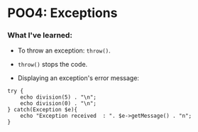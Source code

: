 # POO4: Exceptions

### What I've learned:

* To throw an exception: ```throw()```.

* ```throw()``` stops the code.

* Displaying an exception's error message:
```
try {
    echo division(5) . "\n";
    echo division(0) . "\n";
} catch(Exception $e){
    echo "Exception received  : ". $e->getMessage() . "n";
}
```